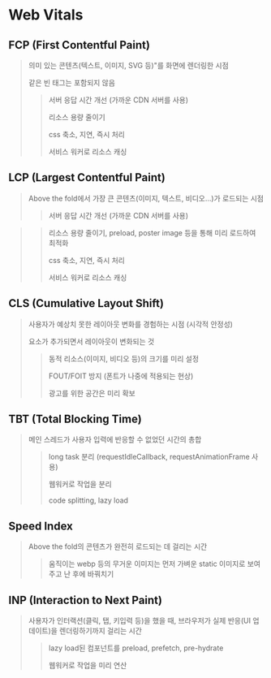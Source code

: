 # Web Vitals

## FCP (First Contentful Paint)

> 의미 있는 콘텐츠(텍스트, 이미지, SVG 등)"를 화면에 렌더링한 시점
>
> <div></div> 같은 빈 태그는 포함되지 않음
>
> > 서버 응답 시간 개선 (가까운 CDN 서버를 사용)
> >
> > 리소스 용량 줄이기
> >
> > css 축소, 지연, 즉시 처리
> >
> > 서비스 워커로 리소스 캐싱

## LCP (Largest Contentful Paint)

> Above the fold에서 가장 큰 콘텐츠(이미지, 텍스트, 비디오...)가 로드되는 시점
>
> > 서버 응답 시간 개선 (가까운 CDN 서버를 사용)

> > 리소스 용량 줄이기, preload, poster image 등을 통해 미리 로드하여 최적화
> >
> > css 축소, 지연, 즉시 처리
> >
> > 서비스 워커로 리소스 캐싱

## CLS (Cumulative Layout Shift)

> 사용자가 예상치 못한 레이아웃 변화를 경험하는 시점 (시각적 안정성)
>
> 요소가 추가되면서 레이아웃이 변화되는 것
>
> > 동적 리소스(이미지, 비디오 등)의 크기를 미리 설정
> >
> > FOUT/FOIT 방지 (폰트가 나중에 적용되는 현상)
> >
> > 광고를 위한 공간은 미리 확보

## TBT (Total Blocking Time)

> 메인 스레드가 사용자 입력에 반응할 수 없었던 시간의 총합
>
> > long task 분리 (requestIdleCallback, requestAnimationFrame 사용)
> >
> > 웹워커로 작업을 분리
> >
> > code splitting, lazy load

## Speed Index

> Above the fold의 콘텐츠가 완전히 로드되는 데 걸리는 시간
>
> > 움직이는 webp 등의 무거운 이미지는 먼저 가벼운 static 이미지로 보여주고 난 후에 바꿔치기

## INP (Interaction to Next Paint)

> 사용자가 인터랙션(클릭, 탭, 키입력 등)을 했을 때, 브라우저가 실제 반응(UI 업데이트)을 렌더링하기까지 걸리는 시간
>
> > lazy load된 컴포넌트를 preload, prefetch, pre-hydrate
> >
> > 웹워커로 작업을 미리 연산
